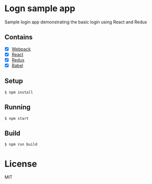 # Logn sample app

Sample login app demonstrating the basic login using React and Redux

## Contains

- [x] [Webpack](https://webpack.github.io)
- [x] [React](https://facebook.github.io/react/)
- [x] [Redux](https://github.com/rackt/redux)
- [x] [Babel](https://babeljs.io/)

## Setup

```
$ npm install
```

## Running

```
$ npm start
```

## Build

```
$ npm run build
```

# License

MIT
